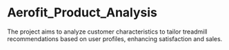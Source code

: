 # Aerofit_Product_Analysis
 The project aims to analyze customer characteristics to tailor treadmill recommendations based on user profiles, enhancing satisfaction and sales.
